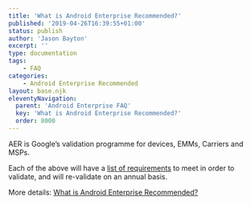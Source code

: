 ```yaml
---
title: 'What is Android Enterprise Recommended?'
published: '2019-04-26T16:39:55+01:00'
status: publish
author: 'Jason Bayton'
excerpt: ''
type: documentation
tags: 
    - FAQ
categories:
    - Android Enterprise Recommended
layout: base.njk
eleventyNavigation:
  parent: 'Android Enterprise FAQ'
  key: 'What is Android Enterprise Recommended?'
  order: 8000
--- 
```

AER is Google’s validation programme for devices, EMMs, Carriers and MSPs.

Each of the above will have a [list of requirements](https://www.android.com/enterprise/recommended/requirements/) to meet in order to validate, and will re-validate on an annual basis.

More details: [What is Android Enterprise Recommended?](/android/what-is-android-enterprise-recommended/)

